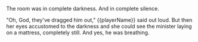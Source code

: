 The room was in complete darkness. And in complete silence.

"Oh, God, they've dragged him out," {{playerName}} said out loud. But then her eyes accustomed to the darkness and she could see the minister laying on a mattress, completely still. And yes, he was breathing.

